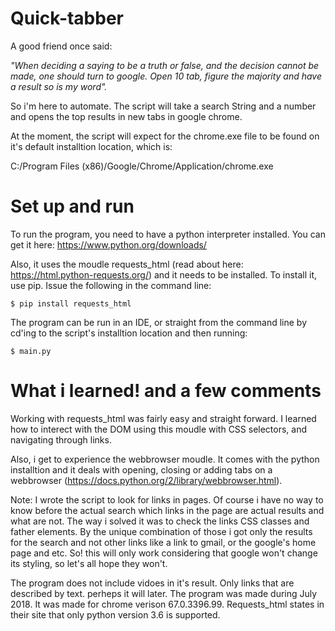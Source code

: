 # Quick-tabber

A good friend once said:

_"When deciding a saying to be a truth or false, and the decision cannot be made, one should turn to google. Open 10 tab, figure the majority and have a result so is my word"._

So i'm here to automate. The script will take a search String and a number and opens the top results in new tabs in google chrome.

At the moment, the script will expect for the chrome.exe file to be found on it's default installtion location, which is:

C:/Program Files (x86)/Google/Chrome/Application/chrome.exe

# Set up and run

To run the program, you need to have a python interpreter installed. You can get it here: https://www.python.org/downloads/

Also, it uses the moudle requests_html (read about here: https://html.python-requests.org/) and it needs to be installed.
To install it, use pip.
Issue the following in the command line:

```
$ pip install requests_html
```

The program can be run in an IDE, or straight from the command line by cd'ing to the script's installtion location and then running:

```
$ main.py
```

# What i learned! and a few comments

Working with requests_html was fairly easy and straight forward. I learned how to interect with the DOM using this moudle with CSS selectors, and navigating through links.

Also, i get to experience the webbrowser moudle. It comes with the python installtion and it deals with opening, closing or adding tabs on a webbrowser (https://docs.python.org/2/library/webbrowser.html).

Note: I wrote the script to look for links in pages. Of course i have no way to know before the actual search which links in the page are actual results and what are not. The way i solved it was to check the links CSS classes and father elements. By the unique combination of those i got only the results for the search and not other links like a link to gmail, or the google's home page and etc.
So! this will only work considering that google won't change its styling, so let's all hope they won't.

The program does not include vidoes in it's result. Only links that are described by text. perheps it will later.
The program was made during July 2018.
It was made for chrome verison 67.0.3396.99.
Requests_html states in their site that only python version 3.6 is supported. 
